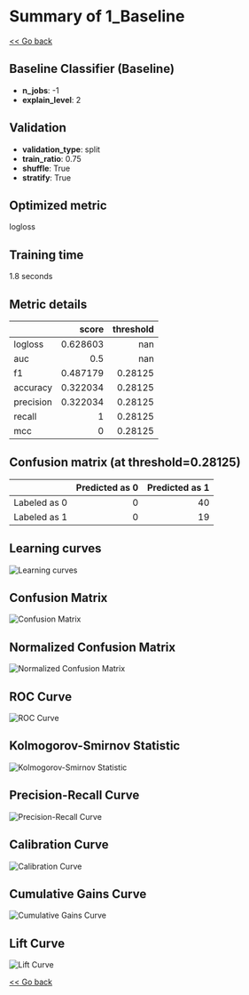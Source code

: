 # Summary of 1_Baseline

[<< Go back](../README.md)


## Baseline Classifier (Baseline)
- **n_jobs**: -1
- **explain_level**: 2

## Validation
 - **validation_type**: split
 - **train_ratio**: 0.75
 - **shuffle**: True
 - **stratify**: True

## Optimized metric
logloss

## Training time

1.8 seconds

## Metric details
|           |    score |   threshold |
|:----------|---------:|------------:|
| logloss   | 0.628603 |   nan       |
| auc       | 0.5      |   nan       |
| f1        | 0.487179 |     0.28125 |
| accuracy  | 0.322034 |     0.28125 |
| precision | 0.322034 |     0.28125 |
| recall    | 1        |     0.28125 |
| mcc       | 0        |     0.28125 |


## Confusion matrix (at threshold=0.28125)
|              |   Predicted as 0 |   Predicted as 1 |
|:-------------|-----------------:|-----------------:|
| Labeled as 0 |                0 |               40 |
| Labeled as 1 |                0 |               19 |

## Learning curves
![Learning curves](learning_curves.png)
## Confusion Matrix

![Confusion Matrix](confusion_matrix.png)


## Normalized Confusion Matrix

![Normalized Confusion Matrix](confusion_matrix_normalized.png)


## ROC Curve

![ROC Curve](roc_curve.png)


## Kolmogorov-Smirnov Statistic

![Kolmogorov-Smirnov Statistic](ks_statistic.png)


## Precision-Recall Curve

![Precision-Recall Curve](precision_recall_curve.png)


## Calibration Curve

![Calibration Curve](calibration_curve_curve.png)


## Cumulative Gains Curve

![Cumulative Gains Curve](cumulative_gains_curve.png)


## Lift Curve

![Lift Curve](lift_curve.png)



[<< Go back](../README.md)
